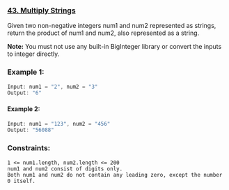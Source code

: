 ### [43. Multiply Strings](https://leetcode.com/problems/multiply-strings/)

Given two non-negative integers num1 and num2 represented as strings, return the product of num1 and num2, also represented as a string.

**Note:** You must not use any built-in BigInteger library or convert the inputs to integer directly.

### Example 1:
```swift
Input: num1 = "2", num2 = "3"
Output: "6"
```

#### Example 2:
```swift
Input: num1 = "123", num2 = "456"
Output: "56088"
``` 

### Constraints:
```
1 <= num1.length, num2.length <= 200
num1 and num2 consist of digits only.
Both num1 and num2 do not contain any leading zero, except the number 0 itself.
```